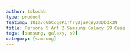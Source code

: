 ```yaml
---
author: tokodab
type: product
featimg: 18Iavd6bCcqePiTf7y0ja9q8yJ3Dbdx3N
title: Persona 5 Art 2 Samsung Galaxy S9 Case
tags: [samsung, galaxy, s9]
category: [samsung]
---
```

